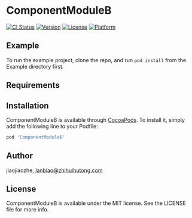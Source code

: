 # ComponentModuleB

[![CI Status](https://img.shields.io/travis/jiaojiaozhe/ComponentModuleB.svg?style=flat)](https://travis-ci.org/jiaojiaozhe/ComponentModuleB)
[![Version](https://img.shields.io/cocoapods/v/ComponentModuleB.svg?style=flat)](https://cocoapods.org/pods/ComponentModuleB)
[![License](https://img.shields.io/cocoapods/l/ComponentModuleB.svg?style=flat)](https://cocoapods.org/pods/ComponentModuleB)
[![Platform](https://img.shields.io/cocoapods/p/ComponentModuleB.svg?style=flat)](https://cocoapods.org/pods/ComponentModuleB)

## Example

To run the example project, clone the repo, and run `pod install` from the Example directory first.

## Requirements

## Installation

ComponentModuleB is available through [CocoaPods](https://cocoapods.org). To install
it, simply add the following line to your Podfile:

```ruby
pod 'ComponentModuleB'
```

## Author

jiaojiaozhe, lanbiao@zhihuihutong.com

## License

ComponentModuleB is available under the MIT license. See the LICENSE file for more info.
